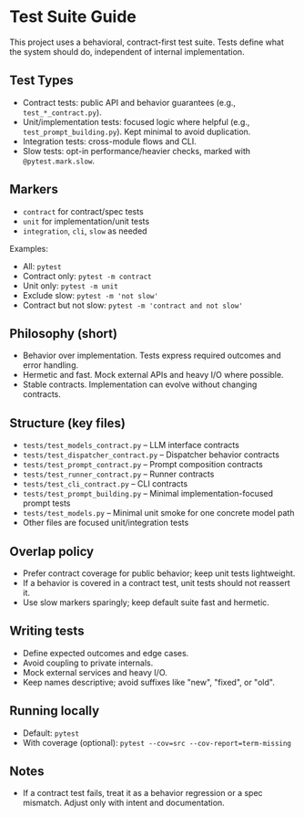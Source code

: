 # Test Suite Guide

This project uses a behavioral, contract-first test suite. Tests define what the system should do, independent of internal implementation.

## Test Types
- Contract tests: public API and behavior guarantees (e.g., `test_*_contract.py`).
- Unit/implementation tests: focused logic where helpful (e.g., `test_prompt_building.py`). Kept minimal to avoid duplication.
- Integration tests: cross-module flows and CLI.
- Slow tests: opt-in performance/heavier checks, marked with `@pytest.mark.slow`.

## Markers
- `contract` for contract/spec tests
- `unit` for implementation/unit tests
- `integration`, `cli`, `slow` as needed

Examples:
- All: `pytest`
- Contract only: `pytest -m contract`
- Unit only: `pytest -m unit`
- Exclude slow: `pytest -m 'not slow'`
- Contract but not slow: `pytest -m 'contract and not slow'`

## Philosophy (short)
- Behavior over implementation. Tests express required outcomes and error handling.
- Hermetic and fast. Mock external APIs and heavy I/O where possible.
- Stable contracts. Implementation can evolve without changing contracts.

## Structure (key files)
- `tests/test_models_contract.py` – LLM interface contracts
- `tests/test_dispatcher_contract.py` – Dispatcher behavior contracts
- `tests/test_prompt_contract.py` – Prompt composition contracts
- `tests/test_runner_contract.py` – Runner contracts
- `tests/test_cli_contract.py` – CLI contracts
- `tests/test_prompt_building.py` – Minimal implementation-focused prompt tests
- `tests/test_models.py` – Minimal unit smoke for one concrete model path
- Other files are focused unit/integration tests

## Overlap policy
- Prefer contract coverage for public behavior; keep unit tests lightweight.
- If a behavior is covered in a contract test, unit tests should not reassert it.
- Use slow markers sparingly; keep default suite fast and hermetic.

## Writing tests
- Define expected outcomes and edge cases.
- Avoid coupling to private internals.
- Mock external services and heavy I/O.
- Keep names descriptive; avoid suffixes like "new", "fixed", or "old".

## Running locally
- Default: `pytest`
- With coverage (optional): `pytest --cov=src --cov-report=term-missing`

## Notes
- If a contract test fails, treat it as a behavior regression or a spec mismatch. Adjust only with intent and documentation.
